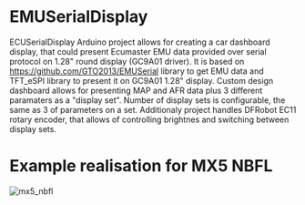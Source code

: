 # EMUSerialDisplay
ECUSerialDisplay Arduino project allows for creating a car dashboard display, that could present Ecumaster EMU data provided over serial protocol on 1.28" round display (GC9A01 driver).
It is based on https://github.com/GTO2013/EMUSerial library to get EMU data and TFT_eSPI library to present it on GC9A01 1.28" display.
Custom design dashboard allows for presenting MAP and AFR data plus 3 different paramaters as a "display set". Number of display sets is configurable, the same as 3 of parameters on a set.
Additionaly project handles DFRobot EC11 rotary encoder, that allows of controlling brightnes and switching between display sets.

# Example realisation for MX5 NBFL
![mx5_nbfl](https://github.com/ahryniewicz/EMUSerialDisplay/assets/27493069/198ce48b-f850-4c7f-9770-4d03bdd32399)
